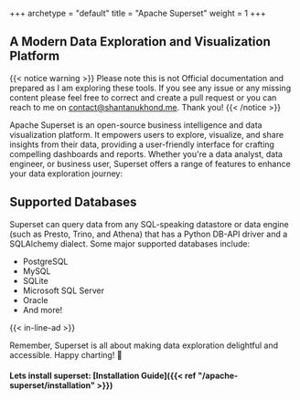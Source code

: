 +++ 
archetype = "default" 
title = "Apache Superset" 
weight = 1 
+++


## A Modern Data Exploration and Visualization Platform

{{< notice warning >}}
Please note this is not Official documentation and prepared as I am exploring these tools. If you see any issue or any missing content please feel free to correct and create a pull request or you can reach to me on contact@shantanukhond.me. Thank you!
{{< /notice >}}



Apache Superset is an open-source business intelligence and data visualization platform. It empowers users to explore, visualize, and share insights from their data, providing a user-friendly interface for crafting compelling dashboards and reports. Whether you're a data analyst, data engineer, or business user, Superset offers a range of features to enhance your data exploration journey:

## Supported Databases

Superset can query data from any SQL-speaking datastore or data engine (such as Presto, Trino, and Athena) that has a Python DB-API driver and a SQLAlchemy dialect. Some major supported databases include:

- PostgreSQL
- MySQL
- SQLite
- Microsoft SQL Server
- Oracle
- And more!

{{< in-line-ad >}}

Remember, Superset is all about making data exploration delightful and accessible. Happy charting! 🚀

#### Lets install superset: [Installation Guide]({{< ref "/apache-superset/installation" >}})
